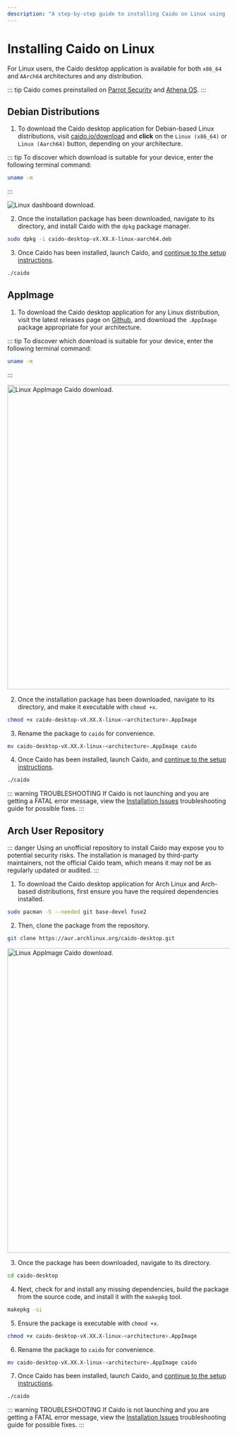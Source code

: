 ```yaml
---
description: "A step-by-step guide to installing Caido on Linux using .deb packages, AppImage, or AUR for different architectures."
---
```


# Installing Caido on Linux

For Linux users, the Caido desktop application is available for both `x86_64` and `AArch64` architectures and any distribution.

::: tip
Caido comes preinstalled on [Parrot Security](/guides/parrot_os.md) and [Athena OS](/guides/athena_os.md).
:::

## Debian Distributions

1. To download the Caido desktop application for Debian-based Linux distributions, visit [caido.io/download](https://caido.io/download) and **click** on the `Linux (x86_64)` or `Linux (Aarch64)` button, depending on your architecture.

::: tip
To discover which download is suitable for your device, enter the following terminal command:

```bash
uname -m
```

:::

<img alt="Linux dashboard download." src="/_images/linux_dashboard_download.png" center/>

2. Once the installation package has been downloaded, navigate to its directory, and install Caido with the `dpkg` package manager.

```bash
sudo dpkg -i caido-desktop-vX.XX.X-linux-aarch64.deb
```

3. Once Caido has been installed, launch Caido, and [continue to the setup instructions](/quickstart/setup.md).

```bash
./caido
```

## AppImage

1. To download the Caido desktop application for any Linux distribution, visit the latest releases page on [Github](https://github.com/caido/caido/releases/latest), and download the `.AppImage` package appropriate for your architecture.

::: tip
To discover which download is suitable for your device, enter the following terminal command:

```bash
uname -m
```

:::

<img alt="Linux AppImage Caido download." src="/_images/linux_appimage_download.png" width=690px center/>

2. Once the installation package has been downloaded, navigate to its directory, and make it executable with `chmod +x`.

```bash
chmod +x caido-desktop-vX.XX.X-linux-<architecture>.AppImage
```

3. Rename the package to `caido` for convenience.

```bash
mv caido-desktop-vX.XX.X-linux-<architecture>.AppImage caido
```

4. Once Caido has been installed, launch Caido, and [continue to the setup instructions](/quickstart/setup.md).

```bash
./caido
```

::: warning TROUBLESHOOTING
If Caido is not launching and you are getting a FATAL error message, view the [Installation Issues](/troubleshooting/installation.md) troubleshooting guide for possible fixes.
:::

## Arch User Repository

::: danger
 Using an unofficial repository to install Caido may expose you to potential security risks. The installation is managed by third-party maintainers, not the official Caido team, which means it may not be as regularly updated or audited.
:::

1. To download the Caido desktop application for Arch Linux and Arch-based distributions, first ensure you have the required dependencies installed.

```bash
sudo pacman -S --needed git base-devel fuse2
```

2. Then, clone the package from the repository.

```bash
git clone https://aur.archlinux.org/caido-desktop.git
```

<img alt="Linux AppImage Caido download." src="/_images/arch_clone.png" width=690px center/>

3. Once the package has been downloaded, navigate to its directory.

```bash
cd caido-desktop
```

4. Next, check for and install any missing dependencies, build the package from the source code, and install it with the `makepkg` tool.

```bash
makepkg -si
```

5. Ensure the package is executable with `chmod +x`.

```bash
chmod +x caido-desktop-vX.XX.X-linux-<architecture>.AppImage
```

6. Rename the package to `caido` for convenience.

```bash
mv caido-desktop-vX.XX.X-linux-<architecture>.AppImage caido
```

7. Once Caido has been installed, launch Caido, and [continue to the setup instructions](/quickstart/setup.md).

```bash
./caido
```

::: warning TROUBLESHOOTING
If Caido is not launching and you are getting a FATAL error message, view the [Installation Issues](/troubleshooting/installation.md) troubleshooting guide for possible fixes.
:::
